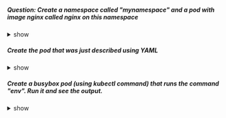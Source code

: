##### Question: Create a namespace called "mynamespace" and a pod with image nginx called nginx on this namespace
<details><summary>show</summary>
<p>

```bash
kubectl create namespace mynamespace
kubectl run nginx --image=nginx --restart=Never -n mynamespace
```

</p>
</details>

##### Create the pod that was just described using YAML
<details><summary>show</summary>
<p>

Easily generate YAML with:

```bash
kubectl run nginx --image=nginx --restart=Never --dry-run=client -o yaml > pod.yaml
```

```bash
cat pod.yaml
```

```yaml
apiVersion: v1
kind: Pod
metadata:
  creationTimestamp: null
  labels:
    run: nginx
  name: nginx
spec:
  containers:
  - image: nginx
    imagePullPolicy: IfNotPresent
    name: nginx
    resources: {}
  dnsPolicy: ClusterFirst
  restartPolicy: Never
status: {}
```

```bash
kubectl create -f pod.yaml -n mynamespace
```

Alternatively, you can run in one line

```bash
kubectl run nginx --image=nginx --restart=Never --dry-run=client -o yaml | kubectl create -n mynamespace -f -
```

</p>
</details>


##### Create a  busybox pod (using kubectl command) that runs the command "env". Run it and see the output.

<details><summary>show</summary>
<p>

```bash
kubectl run busybox --image=busybox --commmand --restart=Never -it -- env # it will help in seeing the output or just run it without -it

kubectl run busybox --image=busybox --command --restart=Never -- env # then you can type 
kubectl logs busybox # to get the log files 
```

</p>
</details>
